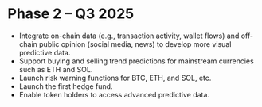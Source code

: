 # Phase 2 – Q3 2025

- Integrate on-chain data (e.g., transaction activity, wallet flows) and off-chain public opinion (social media, news) to develop more visual predictive data.
- Support buying and selling trend predictions for mainstream currencies such as ETH and SOL.
- Launch risk warning functions for BTC, ETH, and SOL, etc.
- Launch the first hedge fund.
- Enable token holders to access advanced predictive data.
